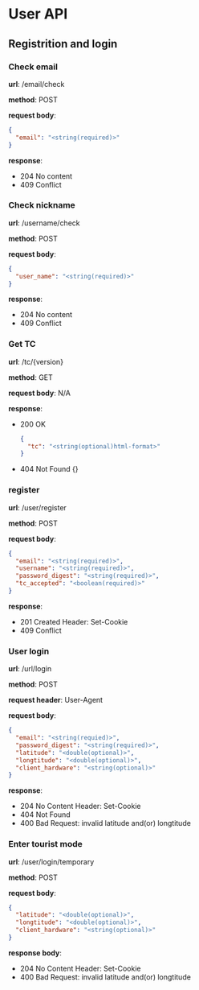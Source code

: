 # User API

## Registrition and login

### Check email

**url**: /email/check

**method**: POST

**request body**:
```json
{
  "email": "<string(required)>"
}
```
**response**:
- 204 No content
- 409 Conflict

### Check nickname

**url**: /username/check

**method**: POST

**request body**:
```json
{
  "user_name": "<string(required)>"
}
```
**response**:
- 204 No content
- 409 Conflict

### Get TC

**url**: /tc/{version}

**method**: GET

**request body**: N/A

**response**:
- 200 OK
  ```json
  {
    "tc": "<string(optional)html-format>"
  }
  ```
- 404 Not Found
  {}
  
### register
  
**url**: /user/register

**method**: POST

**request body**:
```json
{
  "email": "<string(required)>",
  "username": "<string(required)>",
  "password_digest": "<string(required)>",
  "tc_accepted": "<boolean(required)>"
}
```
**response**:
- 201 Created
  Header: Set-Cookie
- 409 Conflict

### User login

**url**: /url/login

**method**: POST

**request header**:
  User-Agent

**request body**:
```json
{
  "email": "<string(requied)>",
  "password_digest": "<string(required)>",
  "latitude": "<double(optional)>",
  "longtitude": "<double(optional)>",
  "client_hardware": "<string(optional)>"
}
```
**response**:
- 204 No Content
  Header: Set-Cookie
- 404 Not Found
- 400 Bad Request: invalid latitude and(or) longtitude

### Enter tourist mode

**url**: /user/login/temporary

**method**: POST

**request body**:
```json
{
  "latitude": "<double(optional)>",
  "longtitude": "<double(optional)>",
  "client_hardware": "<string(optional)>"
}
```
**response body**:
- 204 No Content
  Header: Set-Cookie
- 400 Bad Request: invalid latitude and(or) longtitude
